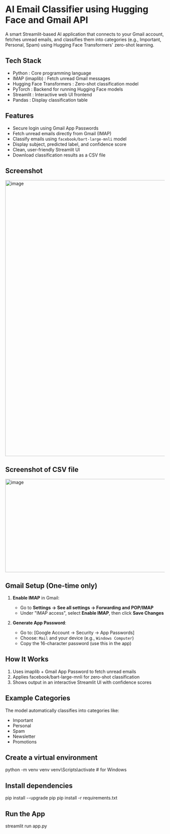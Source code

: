 # AI Email Classifier using Hugging Face and Gmail API

A smart Streamlit-based AI application that connects to your Gmail account, fetches unread emails, and classifies them into categories (e.g., Important, Personal, Spam) using Hugging Face Transformers' zero-shot learning.

##  Tech Stack

- Python : Core programming language           
- IMAP (imaplib) : Fetch unread Gmail messages
- Hugging Face Transformers : Zero-shot classification model
- PyTorch : Backend for running Hugging Face models
- Streamlit : Interactive web UI frontend
- Pandas : Display classification table        


##  Features

-  Secure login using Gmail App Passwords
-  Fetch unread emails directly from Gmail (IMAP)
-  Classify emails using `facebook/bart-large-mnli` model
-  Display subject, predicted label, and confidence score
-  Clean, user-friendly Streamlit UI
-  Download classification results as a CSV file


##  Screenshot

<img width="903" height="872" alt="image" src="https://github.com/user-attachments/assets/ffc6bdbe-5eca-4655-8d07-373a4f112217" />


## Screenshot of CSV file 

<img width="993" height="295" alt="image" src="https://github.com/user-attachments/assets/9bd08347-b36b-4fac-a41b-1aed70def258" />


##  Gmail Setup (One-time only)

1. **Enable IMAP** in Gmail:
   - Go to **Settings → See all settings → Forwarding and POP/IMAP**
   - Under "IMAP access", select **Enable IMAP**, then click **Save Changes**

2. **Generate App Password**:
   - Go to: [Google Account → Security → App Passwords]
   - Choose: `Mail` and your device (e.g., `Windows Computer`)
   - Copy the 16-character password (use this in the app)


## How It Works
1. Uses imaplib + Gmail App Password to fetch unread emails
2. Applies facebook/bart-large-mnli for zero-shot classification
3. Shows output in an interactive Streamlit UI with confidence scores


## Example Categories
The model automatically classifies into categories like:
- Important
- Personal
- Spam
- Newsletter
- Promotions

  
## Create a virtual environment 
python -m venv venv
venv\Scripts\activate   # for Windows


## Install dependencies
pip install --upgrade pip
pip install -r requirements.txt


## Run the App
streamlit run app.py

